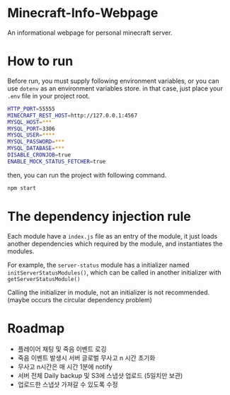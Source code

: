 # Minecraft-Info-Webpage
An informational webpage for personal minecraft server.

# How to run
Before run, you must supply following environment variables, or you can use `dotenv` as an environment variables store. in that case, just place your `.env` file in your project root.
```bash
HTTP_PORT=55555
MINECRAFT_REST_HOST=http://127.0.0.1:4567
MYSQL_HOST=***
MYSQL_PORT=3306
MYSQL_USER=****
MYSQL_PASSWORD=***
MYSQL_DATABASE=***
DISABLE_CRONJOB=true
ENABLE_MOCK_STATUS_FETCHER=true
```
then, you can run the project with following command.
```bash
npm start 
```

# The dependency injection rule
Each module have a `index.js` file as an entry of the module, it just loads another dependencies which required by the module, and instantiates the modules.


For example, the `server-status` module has a initializer named `initServerStatusModules()`, which can be called in another initializer with `getServerStatusModule()`


Calling the initializer in module, not an initializer is not recommended. (maybe occurs the circular dependency problem)

# Roadmap
- 플레이어 채팅 및 죽음 이벤트 로깅
- 죽음 이벤트 발생시 서버 글로벌 무사고 n 시간 초기화 
- 무사고 n시간은 매 시간 1분에 notify
- 서버 전체 Daily backup 및 S3에 스냅샷 업로드 (5일치만 보관)
- 업로드한 스냅샷 가져갈 수 있도록 수정